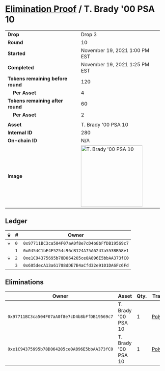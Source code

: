 # [Elimination Proof](./readme.md) / T. Brady &#039;00 PSA 10

|||
|---|---|
| **Drop** | Drop 3 |
| **Round** | 10 |
| **Started** | November 19, 2021 1:00 PM EST |
| **Completed** | November 19, 2021 1:25 PM EST |
| **Tokens remaining before round** | 120 |
| **&nbsp;&nbsp;&nbsp;&nbsp;Per Asset** | 4 |
| **Tokens remaining after round** | 60 |
| **&nbsp;&nbsp;&nbsp;&nbsp;Per Asset** | 2 |
| | |
| **Asset** | T. Brady &#039;00 PSA 10 |
| **Internal ID** | 280 |
| **On-chain ID** | N/A |
| **Image** | <img src="https://tcdn.blokpax.com/94d9199b-dc4c-4d85-8867-a5be74aa0913/d8c12aeebc7e3d7487d52e870b5492b7b97b8893497aca2535ec9595e1d157dc.jpg" height="200" alt="T. Brady &#039;00 PSA 10" /> |

## Ledger

| 💀 | # | Owner |
| --- | --- | --- |
| 💀 | `0` | `0x97711BC3ca504F07aA0f8e7cD4b8bFfDB19569c7` |
|  | `1` | `0x0454C1bE4F5254c96cB124A75A6247a553BB58e1` |
| 💀 | `2` | `0xe1C94375695b78D064205ce0A896E5bbAA373fC0` |
|  | `3` | `0x605decA13a61788dDE7B4aCfd32e9101DA6Fc6Fd` |


## Eliminations

| Owner | Asset | Qty. | Transaction |
| --- | --- | --- | --- |
| `0x97711BC3ca504F07aA0f8e7cD4b8bFfDB19569c7` | T. Brady '00 PSA 10 | 1 | [Polygonscan](https://polygonscan.com/tx/0xba0e86e7e038de19a7c4579a8378ebc8e8d49759cd5ed170acb4d4b6f92a5303) |
| `0xe1C94375695b78D064205ce0A896E5bbAA373fC0` | T. Brady '00 PSA 10 | 1 | [Polygonscan](https://polygonscan.com/tx/0x2ec971d398a1f6bd986614e3f1b8714e488cf273468b74703d664ec62fd96bba) |
